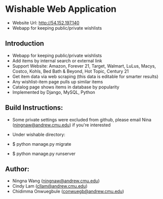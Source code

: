 # Wishable Web Application
 - Website Url: http://54.152.197.140
 - Webapp for keeping public/private wishlists

## Introduction
- Webapp for keeping public/private wishlists
- Add items by internal search or external link
- Support Website: Amazon, Forever 21, Target, Walmart, LuLus, Macys, Costco, Kohls, Bed Bath & Beyond, Hot Topic, Century 21
- Get item data via web scraping (this data is editable for smarter results)
- Any wishlist-item page pulls up similar items
- Catalog page shows items in database by popularity
- Implemented by Django, MySQL, Python


## Build Instructions:
- Some private settings were excluded from github, please email Nina (ningnaw@andrew.cmu.edu) if you're interested

- Under wishable directory:
- $ python manage.py migrate
- $ python manage.py runserver

## Author: 
- Ningna Wang (ningnaw@andrew.cmu.edu)
- Cindy Lam (cllam@andrew.cmu.edu) 
- Chidimma Onwuegbule (conwuegb@andrew.cmu.edu)
